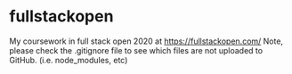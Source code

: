 # fullstackopen
My coursework in full stack open 2020 at https://fullstackopen.com/
Note, please check the .gitignore file to see which files are not uploaded to GitHub. (i.e. node_modules, etc)
